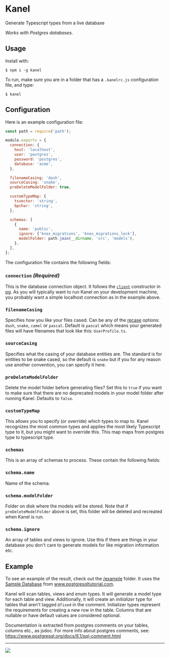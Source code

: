 # Kanel

Generate Typescript types from a live database

_Works with Postgres databases._

## Usage
Install with:
```
$ npm i -g kanel
```

To run, make sure you are in a folder that has a `.kanelrc.js` configuration file, and type:
```
$ kanel
```

## Configuration

Here is an example configuration file:
```javascript
const path = require('path');

module.exports = {
  connection: {
    host: 'localhost',
    user: 'postgres',
    password: 'postgres',
    database: 'acme',
  },

  filenameCasing: 'dash',
  sourceCasing: 'snake',
  preDeleteModelFolder: true,

  customTypeMap: {
    tsvector: 'string',
    bpchar: 'string',
  },

  schemas: [
    {
      name: 'public',
      ignore: ['knex_migrations', 'knex_migrations_lock'],
      modelFolder: path.join(__dirname, 'src', 'models'),
    },
  ],
};

```

The configuration file contains the following fields:

### `connection` *(Required)*
This is the database connection object. It follows the [`client`](https://node-postgres.com/api/client) constructor in [pg](https://www.npmjs.com/package/pg). As you will typically want to run Kanel on your development machine, you probably want a simple localhost connection as in the example above.

### `filenameCasing`
Specifies how you like your files cased. Can be any of the [recase](https://www.npmjs.com/package/@kristiandupont/recase) options: `dash`, `snake`, `camel` or `pascal`. Default is `pascal` which means your generated files will have filenames that look like this: `UserProfile.ts`.

### `sourceCasing`
Specifies what the casing of your database entities are. The standard is for entities to be snake cased, so the default is `snake` but if you for any reason use another convention, you can specify it here.

### `preDeleteModelFolder`
Delete the model folder before generating files? Set this to `true` if you want to make sure that there are no deprecated models in your model folder after running Kanel. Defaults to `false`.

### `customTypeMap`
This allows you to specify (or override) which types to map to. Kanel recognizes the most common types and applies the most likely Typescript type to it, but you might want to override this. This map maps from postgres type to typescript type.

### `schemas`
This is an array of schemas to process. 
These contain the following fields:

### `schema.name`
Name of the schema.

### `schema.modelFolder`
Folder on disk where the models will be stored. Note that if `preDeleteModelFolder` above is set, this folder will be deleted and recreated when Kanel is run.

### `schema.ignore`
An array of tables and views to ignore. Use this if there are things in your database you don't care to generate models for like migration information etc.

## Example

To see an example of the result, check out the [/example](example) folder. It uses the [Sample Database](https://www.postgresqltutorial.com/postgresql-sample-database/) from www.postgresqltutorial.com.

Kanel will scan tables, views and enum types. It will generate a model type for each table and view. Additionally, it will create an _initializer_ type for tables that aren't tagged `@fixed` in the comment. Initializer types
represent the requirements for creating a new row in the table. Columns that are nullable or have default values are considered optional.

Documentation is extracted from postgres comments on your tables, columns etc., as jsdoc.
For more info about postgres comments, see: https://www.postgresql.org/docs/9.1/sql-comment.html

-----

<img src="https://images.unsplash.com/photo-1530991472021-ce0e43475f6e?ixlib=rb-1.2.1&ixid=eyJhcHBfaWQiOjEyMDd9&auto=format&fit=crop&w=1350&q=80" />
